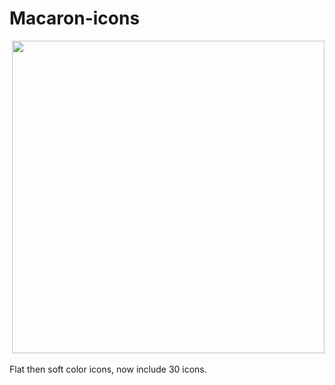 # Macaron-icons
  <img src="https://github.com/goescat/Macaron-icons/blob/master/macaronicon.png" width="500">

Flat then soft color icons, now include 30 icons.
